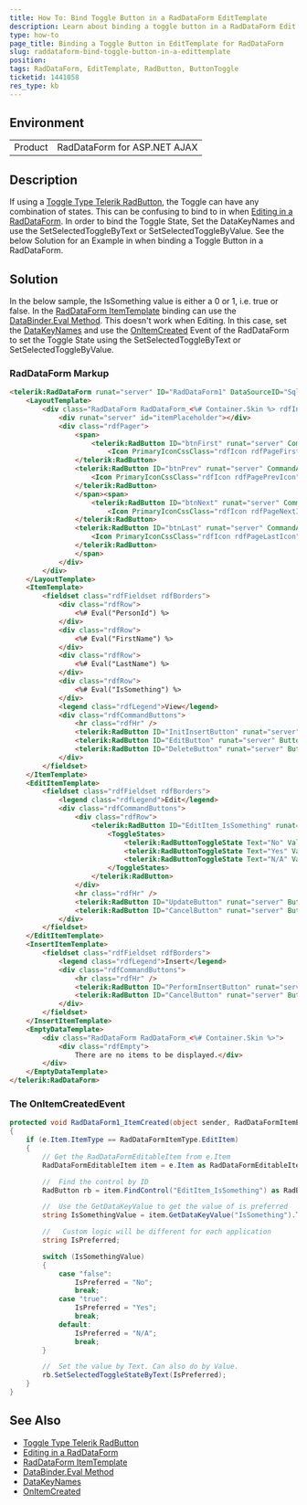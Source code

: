 ```yaml
---
title: How To: Bind Toggle Button in a RadDataForm EditTemplate
description: Learn about binding a toggle button in a RadDataForm Edit Template
type: how-to
page_title: Binding a Toggle Button in EditTemplate for RadDataForm
slug: raddataform-bind-toggle-button-in-a-edittemplate
position: 
tags: RadDataForm, EditTemplate, RadButton, ButtonToggle
ticketid: 1441058
res_type: kb
---
```


## Environment
<table>
	<tbody>
		<tr>
			<td>Product</td>
			<td>RadDataForm for ASP.NET AJAX</td>
		</tr>
	</tbody>
</table>


## Description
If using a [Toggle Type Telerik RadButton](https://docs.telerik.com/devtools/aspnet-ajax/controls/button/button-types/toggle-button), the Toggle can have any combination of states. This can be confusing to bind to in when [Editing in a RadDataForm](https://docs.telerik.com/devtools/aspnet-ajax/controls/dataform/data-editing/manual-crud-operations). In order to bind the Toggle State, Set the DataKeyNames and use the SetSelectedToggleByText or SetSelectedToggleByValue. See the below Solution for an Example in when binding a Toggle Button in a RadDataForm.

## Solution
In the below sample, the IsSomething value is either a 0 or 1, i.e. true or false. In the [RadDataForm ItemTemplate](https://docs.telerik.com/devtools/aspnet-ajax/controls/dataform/data-binding/declarative-data-source) binding can use the [DataBinder.Eval Method](https://docs.microsoft.com/en-us/dotnet/api/system.web.ui.databinder.eval). This doesn't work when Editing. In this case, set the [DataKeyNames](https://docs.telerik.com/devtools/aspnet-ajax/controls/dataform/server-side-programming/dataform-object) and use the [OnItemCreated](https://docs.telerik.com/devtools/aspnet-ajax/controls/dataform/server-side-programming/events) Event of the RadDataForm to set the Toggle State using the SetSelectedToggleByText or SetSelectedToggleByValue.

### RadDataForm Markup
``` html
<telerik:RadDataForm runat="server" ID="RadDataForm1" DataSourceID="SqlDataSource1" DataKeyNames="PersonId, IsSomething" CssClass="rdfInlineBlock" RenderMode="Lightweight" OnItemCreated="RadDataForm1_ItemCreated">
    <LayoutTemplate>
        <div class="RadDataForm RadDataForm_<%# Container.Skin %> rdfInlineBlock">
            <div runat="server" id="itemPlaceholder"></div>
            <div class="rdfPager">
                <span>
                    <telerik:RadButton ID="btnFirst" runat="server" CommandArgument="First" CommandName="Page" CssClass="rdfActionButton rdfPageFirst" RenderMode="Lightweight" ToolTip="First">
                        <Icon PrimaryIconCssClass="rdfIcon rdfPageFirstIcon" />
                </telerik:RadButton>
                <telerik:RadButton ID="btnPrev" runat="server" CommandArgument="Prev" CommandName="Page" CssClass="rdfActionButton rdfPagePrev" RenderMode="Lightweight" ToolTip="Previous">
                    <Icon PrimaryIconCssClass="rdfIcon rdfPagePrevIcon" />
                </telerik:RadButton>
                </span><span>
                    <telerik:RadButton ID="btnNext" runat="server" CommandArgument="Next" CommandName="Page" CssClass="rdfActionButton rdfPageNext" RenderMode="Lightweight" ToolTip="Next">
                        <Icon PrimaryIconCssClass="rdfIcon rdfPageNextIcon" />
                </telerik:RadButton>
                <telerik:RadButton ID="btnLast" runat="server" CommandArgument="Last" CommandName="Page" CssClass="rdfActionButton rdfPageLast" RenderMode="Lightweight" ToolTip="Last">
                    <Icon PrimaryIconCssClass="rdfIcon rdfPageLastIcon" />
                </telerik:RadButton>
                </span>
            </div>
        </div>
    </LayoutTemplate>
    <ItemTemplate>
        <fieldset class="rdfFieldset rdfBorders">
            <div class="rdfRow">
                <%# Eval("PersonId") %>
            </div>
            <div class="rdfRow">
                <%# Eval("FirstName") %>
            </div>
            <div class="rdfRow">
                <%# Eval("LastName") %>
            </div>
            <div class="rdfRow">
                <%# Eval("IsSomething") %>
            </div>
            <legend class="rdfLegend">View</legend>
            <div class="rdfCommandButtons">
                <hr class="rdfHr" />
                <telerik:RadButton ID="InitInsertButton" runat="server" ButtonType="SkinnedButton" CausesValidation="False" CommandName="InitInsert" RenderMode="Lightweight" Text="Insert" ToolTip="Insert" />
                <telerik:RadButton ID="EditButton" runat="server" ButtonType="SkinnedButton" CausesValidation="False" CommandName="Edit" RenderMode="Lightweight" Text="Edit" ToolTip="Edit" />
                <telerik:RadButton ID="DeleteButton" runat="server" ButtonType="SkinnedButton" CausesValidation="False" CommandName="Delete" RenderMode="Lightweight" Text="Delete" ToolTip="Delete" />
            </div>
        </fieldset>
    </ItemTemplate>
    <EditItemTemplate>
        <fieldset class="rdfFieldset rdfBorders">
            <legend class="rdfLegend">Edit</legend>
            <div class="rdfCommandButtons">
                <div class="rdfRow">
                    <telerik:RadButton ID="EditItem_IsSomething" runat="server" ToggleType="CustomToggle" ButtonType="ToggleButton">
                        <ToggleStates>
                            <telerik:RadButtonToggleState Text="No" Value="0" />
                            <telerik:RadButtonToggleState Text="Yes" Value="1" />
                            <telerik:RadButtonToggleState Text="N/A" Value="2" />
                        </ToggleStates>
                    </telerik:RadButton>
                </div>
                <hr class="rdfHr" />
                <telerik:RadButton ID="UpdateButton" runat="server" ButtonType="SkinnedButton" CommandName="Update" RenderMode="Lightweight" Text="Update" ToolTip="Update" />
                <telerik:RadButton ID="CancelButton" runat="server" ButtonType="SkinnedButton" CausesValidation="False" CommandName="Cancel" RenderMode="Lightweight" Text="Cancel" ToolTip="Cancel" />
            </div>
        </fieldset>
    </EditItemTemplate>
    <InsertItemTemplate>
        <fieldset class="rdfFieldset rdfBorders">
            <legend class="rdfLegend">Insert</legend>
            <div class="rdfCommandButtons">
                <hr class="rdfHr" />
                <telerik:RadButton ID="PerformInsertButton" runat="server" ButtonType="SkinnedButton" CommandName="PerformInsert" RenderMode="Lightweight" Text="Insert" ToolTip="Insert" />
                <telerik:RadButton ID="CancelButton" runat="server" ButtonType="SkinnedButton" CausesValidation="False" CommandName="Cancel" RenderMode="Lightweight" Text="Cancel" ToolTip="Cancel" />
            </div>
        </fieldset>
    </InsertItemTemplate>
    <EmptyDataTemplate>
        <div class="RadDataForm RadDataForm_<%# Container.Skin %>">
            <div class="rdfEmpty">
                There are no items to be displayed.</div>
        </div>
    </EmptyDataTemplate>
</telerik:RadDataForm>
```
### The OnItemCreatedEvent
``` csharp
protected void RadDataForm1_ItemCreated(object sender, RadDataFormItemEventArgs e)
{
    if (e.Item.ItemType == RadDataFormItemType.EditItem)
    {
        // Get the RadDataFormEditableItem from e.Item
        RadDataFormEditableItem item = e.Item as RadDataFormEditableItem;

        //  Find the control by ID
        RadButton rb = item.FindControl("EditItem_IsSomething") as RadButton;

        //  Use the GetDataKeyValue to get the value of is preferred
        string IsSomethingValue = item.GetDataKeyValue("IsSomething").ToString().ToLower();

        //   Custom logic will be different for each application
        string IsPreferred;

        switch (IsSomethingValue)
        {
            case "false":
                IsPreferred = "No";
                break;
            case "true":
                IsPreferred = "Yes";
                break;
            default:
                IsPreferred = "N/A";
                break;
        }

        //  Set the value by Text. Can also do by Value.
        rb.SetSelectedToggleStateByText(IsPreferred);
    }
}
```
## See Also

*   [Toggle Type Telerik RadButton](https://docs.telerik.com/devtools/aspnet-ajax/controls/button/button-types/toggle-button)
*   [Editing in a RadDataForm](https://docs.telerik.com/devtools/aspnet-ajax/controls/dataform/data-editing/manual-crud-operations)
*   [RadDataForm ItemTemplate](https://docs.telerik.com/devtools/aspnet-ajax/controls/dataform/data-binding/declarative-data-source)
*   [DataBinder.Eval Method](https://docs.microsoft.com/en-us/dotnet/api/system.web.ui.databinder.eval?view=netframework-4.8)
*   [DataKeyNames](https://docs.telerik.com/devtools/aspnet-ajax/controls/dataform/server-side-programming/dataform-object)
*   [OnItemCreated](https://docs.telerik.com/devtools/aspnet-ajax/controls/dataform/server-side-programming/events)
